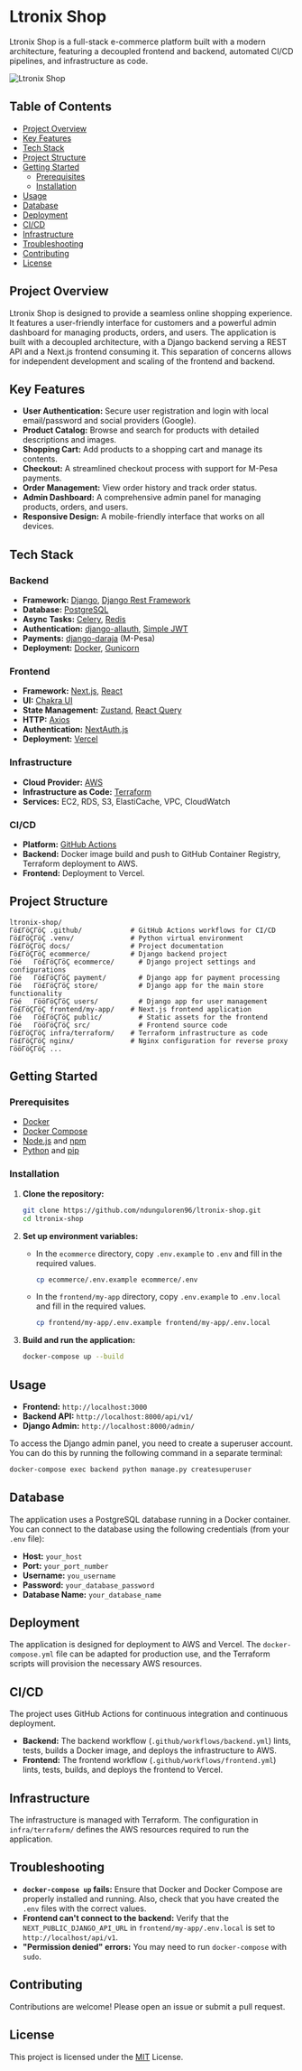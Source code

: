 # Ltronix Shop

Ltronix Shop is a full-stack e-commerce platform built with a modern architecture, featuring a decoupled frontend and backend, automated CI/CD pipelines, and infrastructure as code.

![Ltronix Shop](./screenshots/product_listing_ChakraUI.png)

## Table of Contents

- [Project Overview](#project-overview)
- [Key Features](#key-features)
- [Tech Stack](#tech-stack)
- [Project Structure](#project-structure)
- [Getting Started](#getting-started)
  - [Prerequisites](#prerequisites)
  - [Installation](#installation)
- [Usage](#usage)
- [Database](#database)
- [Deployment](#deployment)
- [CI/CD](#cicd)
- [Infrastructure](#infrastructure)
- [Troubleshooting](#troubleshooting)
- [Contributing](#contributing)
- [License](#license)

## Project Overview

Ltronix Shop is designed to provide a seamless online shopping experience. It features a user-friendly interface for customers and a powerful admin dashboard for managing products, orders, and users. The application is built with a decoupled architecture, with a Django backend serving a REST API and a Next.js frontend consuming it. This separation of concerns allows for independent development and scaling of the frontend and backend.

## Key Features

-   **User Authentication:** Secure user registration and login with local email/password and social providers (Google).
-   **Product Catalog:** Browse and search for products with detailed descriptions and images.
-   **Shopping Cart:** Add products to a shopping cart and manage its contents.
-   **Checkout:** A streamlined checkout process with support for M-Pesa payments.
-   **Order Management:** View order history and track order status.
-   **Admin Dashboard:** A comprehensive admin panel for managing products, orders, and users.
-   **Responsive Design:** A mobile-friendly interface that works on all devices.

## Tech Stack

### Backend

-   **Framework:** [Django](https://www.djangoproject.com/), [Django Rest Framework](https://www.django-rest-framework.org/)
-   **Database:** [PostgreSQL](https://www.postgresql.org/)
-   **Async Tasks:** [Celery](https://docs.celeryq.dev/en/stable/), [Redis](https://redis.io/)
-   **Authentication:** [django-allauth](https://django-allauth.readthedocs.io/en/latest/), [Simple JWT](https://django-rest-framework-simplejwt.readthedocs.io/en/latest/)
-   **Payments:** [django-daraja](https://github.com/kopokopo/django-daraja) (M-Pesa)
-   **Deployment:** [Docker](https://www.docker.com/), [Gunicorn](https://gunicorn.org/)

### Frontend

-   **Framework:** [Next.js](https://nextjs.org/), [React](https://reactjs.org/)
-   **UI:** [Chakra UI](https://chakra-ui.com/)
-   **State Management:** [Zustand](https://zustand-demo.pmnd.rs/), [React Query](https://tanstack.com/query/v4)
-   **HTTP:** [Axios](https://axios-http.com/)
-   **Authentication:** [NextAuth.js](https://next-auth.js.org/)
-   **Deployment:** [Vercel](https://vercel.com/)

### Infrastructure

-   **Cloud Provider:** [AWS](https://aws.amazon.com/)
-   **Infrastructure as Code:** [Terraform](https://www.terraform.io/)
-   **Services:** EC2, RDS, S3, ElastiCache, VPC, CloudWatch

### CI/CD

-   **Platform:** [GitHub Actions](https://github.com/features/actions)
-   **Backend:** Docker image build and push to GitHub Container Registry, Terraform deployment to AWS.
-   **Frontend:** Deployment to Vercel.

## Project Structure

```
ltronix-shop/
Γö£ΓöÇΓöÇ .github/            # GitHub Actions workflows for CI/CD
Γö£ΓöÇΓöÇ .venv/              # Python virtual environment
Γö£ΓöÇΓöÇ docs/               # Project documentation
Γö£ΓöÇΓöÇ ecommerce/          # Django backend project
Γöé   Γö£ΓöÇΓöÇ ecommerce/      # Django project settings and configurations
Γöé   Γö£ΓöÇΓöÇ payment/        # Django app for payment processing
Γöé   Γö£ΓöÇΓöÇ store/          # Django app for the main store functionality
Γöé   ΓööΓöÇΓöÇ users/          # Django app for user management
Γö£ΓöÇΓöÇ frontend/my-app/    # Next.js frontend application
Γöé   Γö£ΓöÇΓöÇ public/         # Static assets for the frontend
Γöé   ΓööΓöÇΓöÇ src/            # Frontend source code
Γö£ΓöÇΓöÇ infra/terraform/    # Terraform infrastructure as code
Γö£ΓöÇΓöÇ nginx/              # Nginx configuration for reverse proxy
ΓööΓöÇΓöÇ ...
```

## Getting Started

### Prerequisites

-   [Docker](https://www.docker.com/get-started)
-   [Docker Compose](https://docs.docker.com/compose/install/)
-   [Node.js](https://nodejs.org/en/download/) and [npm](https://www.npmjs.com/get-npm)
-   [Python](https://www.python.org/downloads/) and [pip](https://pip.pypa.io/en/stable/installation/)

### Installation

1.  **Clone the repository:**

    ```bash
    git clone https://github.com/ndunguloren96/ltronix-shop.git
    cd ltronix-shop
    ```

2.  **Set up environment variables:**

    -   In the `ecommerce` directory, copy `.env.example` to `.env` and fill in the required values.
        ```bash
        cp ecommerce/.env.example ecommerce/.env
        ```
    -   In the `frontend/my-app` directory, copy `.env.example` to `.env.local` and fill in the required values.
        ```bash
        cp frontend/my-app/.env.example frontend/my-app/.env.local
        ```

3.  **Build and run the application:**

    ```bash
    docker-compose up --build
    ```

## Usage

-   **Frontend:** `http://localhost:3000`
-   **Backend API:** `http://localhost:8000/api/v1/`
-   **Django Admin:** `http://localhost:8000/admin/`

To access the Django admin panel, you need to create a superuser account. You can do this by running the following command in a separate terminal:

```bash
docker-compose exec backend python manage.py createsuperuser
```

## Database

The application uses a PostgreSQL database running in a Docker container. You can connect to the database using the following credentials (from your `.env` file):

-   **Host:** `your_host`
-   **Port:** `your_port_number`
-   **Username:** `you_username`
-   **Password:** `your_database_password`
-   **Database Name:** `your_database_name`

## Deployment

The application is designed for deployment to AWS and Vercel. The `docker-compose.yml` file can be adapted for production use, and the Terraform scripts will provision the necessary AWS resources.

## CI/CD

The project uses GitHub Actions for continuous integration and continuous deployment.

-   **Backend:** The backend workflow (`.github/workflows/backend.yml`) lints, tests, builds a Docker image, and deploys the infrastructure to AWS.
-   **Frontend:** The frontend workflow (`.github/workflows/frontend.yml`) lints, tests, builds, and deploys the frontend to Vercel.

## Infrastructure

The infrastructure is managed with Terraform. The configuration in `infra/terraform/` defines the AWS resources required to run the application.

## Troubleshooting

-   **`docker-compose up` fails:** Ensure that Docker and Docker Compose are properly installed and running. Also, check that you have created the `.env` files with the correct values.
-   **Frontend can't connect to the backend:** Verify that the `NEXT_PUBLIC_DJANGO_API_URL` in `frontend/my-app/.env.local` is set to `http://localhost/api/v1`.
-   **"Permission denied" errors:** You may need to run `docker-compose` with `sudo`.

## Contributing

Contributions are welcome! Please open an issue or submit a pull request.

## License

This project is licensed under the [MIT](./LICENSE) License.
